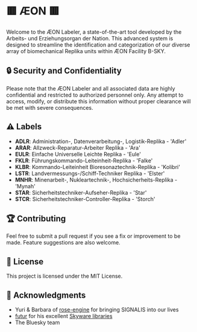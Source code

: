 # 🟥 ÆON 🟥

Welcome to the ÆON Labeler, a state-of-the-art tool developed by the Arbeits- und Erziehungsorgan der Nation. This advanced system is designed to streamline the identification and categorization of our diverse array of biomechanical Replika units within ÆON Facility B-SKY.

## 🔒 Security and Confidentiality

Please note that the ÆON Labeler and all associated data are highly confidential and restricted to authorized personnel only. Any attempt to access, modify, or distribute this information without proper clearance will be met with severe consequences.

## ⚠️ Labels

- **ADLR**: Administration-, Datenverarbeitung-, Logistik-Replika - 'Adler'
- **ARAR**: Allzweck-Reparatur-Arbeiter Replika - 'Ara'
- **EULR**: Einfache Universelle Leichte Replika - 'Eule'
- **FKLR**: Führungskommando-Leiteinheit-Replika - 'Falke'
- **KLBR**: Kommando-Leiteinheit Bioresonaztechnik-Replika - 'Kolibri'
- **LSTR**: Landvermessungs-/Schiff-Techniker Replika - 'Elster'
- **MNHR**: Minenarbeit-, Nukleartechnik-, Hochsicherheits-Replika - 'Mynah'
- **STAR**: Sicherheitstechniker-Aufseher-Replika - 'Star'
- **STCR**: Sicherheitstechniker-Controller-Replika - 'Storch'

## 🏆 Contributing

Feel free to submit a pull request if you see a fix or improvement to be made. Feature suggestions are also welcome.

## 📜 License

This project is licensed under the MIT License.

## 🤝 Acknowledgments

- Yuri & Barbara of [rose-engine](https://rose-engine.org/) for bringing SIGNALIS into our lives
- [futur](https://bsky.app/profile/did:plc:uu5axsmbm2or2dngy4gwchec) for his excellent [Skyware libraries](https://skyware.js.org)
- The Bluesky team
